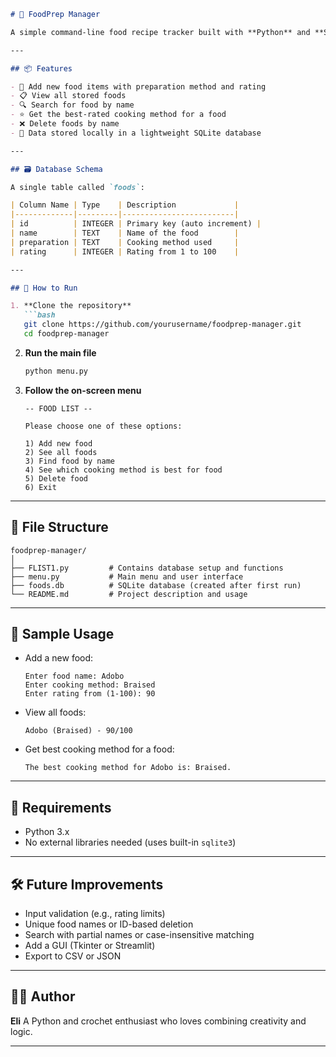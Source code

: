 
````markdown
# 🥘 FoodPrep Manager

A simple command-line food recipe tracker built with **Python** and **SQLite**. This project allows you to store, search, and manage your favorite foods, their cooking methods, and ratings.

---

## 📦 Features

- 📝 Add new food items with preparation method and rating
- 📋 View all stored foods
- 🔍 Search for food by name
- ⭐ Get the best-rated cooking method for a food
- ❌ Delete foods by name
- 💾 Data stored locally in a lightweight SQLite database

---

## 🗃️ Database Schema

A single table called `foods`:

| Column Name | Type    | Description             |
|-------------|---------|-------------------------|
| id          | INTEGER | Primary key (auto increment) |
| name        | TEXT    | Name of the food        |
| preparation | TEXT    | Cooking method used     |
| rating      | INTEGER | Rating from 1 to 100    |

---

## 🚀 How to Run

1. **Clone the repository**  
   ```bash
   git clone https://github.com/yourusername/foodprep-manager.git
   cd foodprep-manager
````

2. **Run the main file**

   ```bash
   python menu.py
   ```

3. **Follow the on-screen menu**

   ```
   -- FOOD LIST --

   Please choose one of these options:

   1) Add new food
   2) See all foods
   3) Find food by name
   4) See which cooking method is best for food
   5) Delete food
   6) Exit
   ```

---

## 📁 File Structure

```
foodprep-manager/
│
├── FLIST1.py         # Contains database setup and functions
├── menu.py           # Main menu and user interface
├── foods.db          # SQLite database (created after first run)
└── README.md         # Project description and usage
```

---

## 🧠 Sample Usage

* Add a new food:

  ```
  Enter food name: Adobo
  Enter cooking method: Braised
  Enter rating from (1-100): 90
  ```

* View all foods:

  ```
  Adobo (Braised) - 90/100
  ```

* Get best cooking method for a food:

  ```
  The best cooking method for Adobo is: Braised.
  ```

---

## 📌 Requirements

* Python 3.x
* No external libraries needed (uses built-in `sqlite3`)

---

## 🛠️ Future Improvements

* Input validation (e.g., rating limits)
* Unique food names or ID-based deletion
* Search with partial names or case-insensitive matching
* Add a GUI (Tkinter or Streamlit)
* Export to CSV or JSON

---

## 👨‍💻 Author

**Eli**
A Python and crochet enthusiast who loves combining creativity and logic.

---
